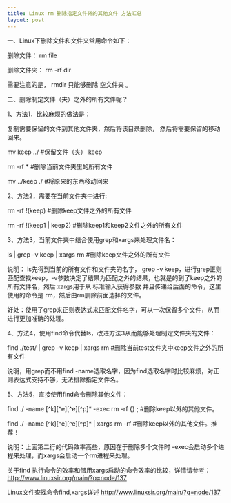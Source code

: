 ```yaml
---
title: Linux rm 删除指定文件外的其他文件 方法汇总
layout: post
---
```

一、Linux下删除文件和文件夹常用命令如下：

删除文件： rm file

删除文件夹： rm -rf dir

需要注意的是， rmdir 只能够删除 空文件夹 。

二、删除制定文件（夹）之外的所有文件呢？

1、方法1，比较麻烦的做法是：

复制需要保留的文件到其他文件夹，然后将该目录删除， 然后将需要保留的移动 回来。

mv keep ../ #保留文件（夹） keep

rm -rf * #删除当前文件夹里的所有文件

mv ../keep ./ #将原来的东西移动回来

2、方法2，需要在当前文件夹中进行:

rm -rf !(keep) #删除keep文件之外的所有文件

rm -rf !(keep1 | keep2) #删除keep1和keep2文件之外的所有文件

3、方法3，当前文件夹中结合使用grep和xargs来处理文件名：

ls | grep -v keep | xargs rm #删除keep文件之外的所有文件

说明： ls先得到当前的所有文件和文件夹的名字， grep -v keep，进行grep正则匹配查找keep，-v参数决定了结果为匹配之外的结果，也就是的到了keep之外的所有文件名，然后 xargs用于从 标准输入获得参数 并且传递给后面的命令，这里使用的命令是 rm，然后由rm删除前面选择的文件。

好处：使用了grep来正则表达式来匹配文件名字，可以一次保留多个文件，从而进行更加准确的处理。

4、方法4，使用find命令代替ls，改进方法3从而能够处理制定文件夹的文件：

find ./test/ | grep -v keep | xargs rm #删除当前test文件夹中keep文件之外的所有文件

说明，用grep而不用find -name选取名字，因为find选取名字时比较麻烦，对正则表达式支持不够，无法排除指定文件名。

5、方法5，直接使用find命令删除其他文件：

find ./ -name \[^k\]\[^e\]\[^e\]\[^p\]* -exec rm -rf {} \; #删除keep以外的其他文件。

find ./ -name \[^k\]\[^e\]\[^e\]\[^p\]* | xargs rm -rf #删除keep以外的其他文件。推荐！

说明：上面第二行的代码效率高些，原因在于删除多个文件时 -exec会启动多个进程来处理，而xargs会启动一个rm进程来处理。

关于find 执行命令的效率和借用xargs启动的命令效率的比较，详情请参考： http://www.linuxsir.org/main/?q=node/137 

Linux文件查找命令find,xargs详述 http://www.linuxsir.org/main/?q=node/137
